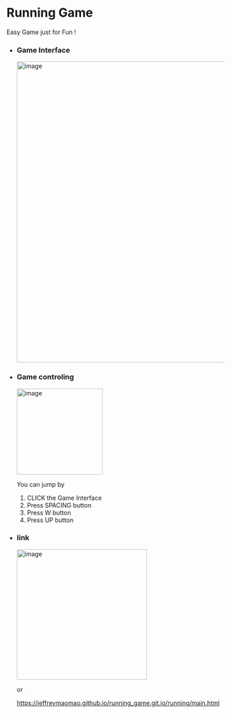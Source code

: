 # Running Game
Easy Game just for Fun !

<ul>
  <li>
    <h3>Game Interface</h3>
    <img width="693" alt="image" src="https://user-images.githubusercontent.com/108061433/209715241-d5c80b22-271f-40e0-ba52-665fa82b3c73.png">
  </li>
  <li>
    <h3>Game controling</h3>
    <img width="198" alt="image" src="https://user-images.githubusercontent.com/108061433/209715376-5bcedebe-5ce6-4183-8cce-08ce6bac9245.png">
    <p>You can jump by</p>
    <ol>
      <li>CLICK the Game Interface</li>
      <li>Press SPACING button</li>
      <li>Press W button</li>
      <li>Press UP button</li>
    </ol>
</li>
<li>
<h3>link</h3>
  <img width="300px" alt="image" src="https://user-images.githubusercontent.com/108061433/209781230-8f72b9cf-d809-49d0-92a0-8e049200d9c0.png">

or

https://jeffreymaomao.github.io/running_game.git.io/running/main.html
</li>
</ul>


